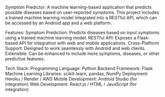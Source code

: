 Symptom Predictor:
A machine learning-based application that predicts possible diseases based on user-reported symptoms. This project includes a trained machine learning model integrated into a RESTful API, which can be accessed by an Android app and a web platform.
 
Features:
Symptom Prediction: Predicts diseases based on input symptoms using a trained machine learning model.
RESTful API: Exposes a Flask-based API for integration with web and mobile applications.
Cross-Platform Support: Designed to work seamlessly with Android and web clients.
Extensible: Can be enhanced to include more symptoms, diseases, or other predictive features.

Tech Stack:
Programming Language: Python
Backend Framework: Flask
Machine Learning Libraries: scikit-learn, pandas, NumPy
Deployment: Heroku / Render / AWS
Mobile Development: Android Studio (for integration)
Web Development: React.js / HTML / JavaScript (for integration)
